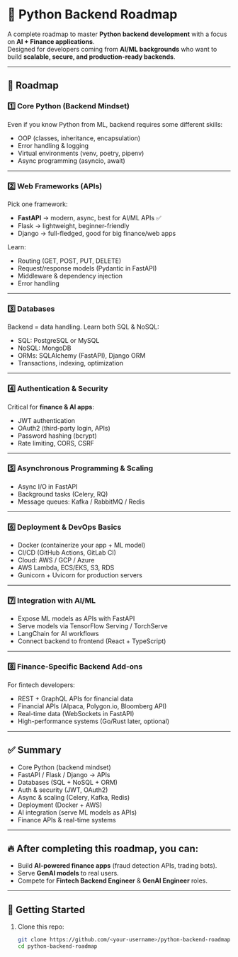 # 🐍 Python Backend Roadmap

A complete roadmap to master **Python backend development** with a focus on **AI + Finance applications**.  
Designed for developers coming from **AI/ML backgrounds** who want to build **scalable, secure, and production-ready backends**.  

---

## 📌 Roadmap

### 1️⃣ Core Python (Backend Mindset)
Even if you know Python from ML, backend requires some different skills:
- OOP (classes, inheritance, encapsulation)
- Error handling & logging
- Virtual environments (venv, poetry, pipenv)
- Async programming (asyncio, await)

---

### 2️⃣ Web Frameworks (APIs)
Pick one framework:
- **FastAPI** → modern, async, best for AI/ML APIs ✅
- Flask → lightweight, beginner-friendly
- Django → full-fledged, good for big finance/web apps  

Learn:
- Routing (GET, POST, PUT, DELETE)
- Request/response models (Pydantic in FastAPI)
- Middleware & dependency injection
- Error handling

---

### 3️⃣ Databases
Backend = data handling. Learn both SQL & NoSQL:
- SQL: PostgreSQL or MySQL
- NoSQL: MongoDB
- ORMs: SQLAlchemy (FastAPI), Django ORM
- Transactions, indexing, optimization

---

### 4️⃣ Authentication & Security
Critical for **finance & AI apps**:
- JWT authentication
- OAuth2 (third-party login, APIs)
- Password hashing (bcrypt)
- Rate limiting, CORS, CSRF

---

### 5️⃣ Asynchronous Programming & Scaling
- Async I/O in FastAPI
- Background tasks (Celery, RQ)
- Message queues: Kafka / RabbitMQ / Redis

---

### 6️⃣ Deployment & DevOps Basics
- Docker (containerize your app + ML model)
- CI/CD (GitHub Actions, GitLab CI)
- Cloud: AWS / GCP / Azure
- AWS Lambda, ECS/EKS, S3, RDS
- Gunicorn + Uvicorn for production servers

---

### 7️⃣ Integration with AI/ML
- Expose ML models as APIs with FastAPI
- Serve models via TensorFlow Serving / TorchServe
- LangChain for AI workflows
- Connect backend to frontend (React + TypeScript)

---

### 8️⃣ Finance-Specific Backend Add-ons
For fintech developers:
- REST + GraphQL APIs for financial data
- Financial APIs (Alpaca, Polygon.io, Bloomberg API)
- Real-time data (WebSockets in FastAPI)
- High-performance systems (Go/Rust later, optional)

---

## ✅ Summary
- Core Python (backend mindset)  
- FastAPI / Flask / Django → APIs  
- Databases (SQL + NoSQL + ORM)  
- Auth & security (JWT, OAuth2)  
- Async & scaling (Celery, Kafka, Redis)  
- Deployment (Docker + AWS)  
- AI integration (serve ML models as APIs)  
- Finance APIs & real-time systems  

---

## 🔥 After completing this roadmap, you can:
- Build **AI-powered finance apps** (fraud detection APIs, trading bots).  
- Serve **GenAI models** to real users.  
- Compete for **Fintech Backend Engineer** & **GenAI Engineer** roles.  

---

## 🚀 Getting Started
1. Clone this repo:
   ```bash
   git clone https://github.com/<your-username>/python-backend-roadmap.git
   cd python-backend-roadmap
